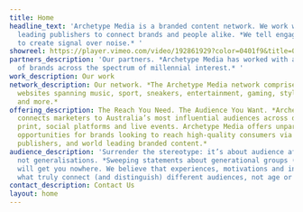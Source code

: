 ```yaml
---
title: Home
headline_text: 'Archetype Media is a branded content network. We work with the world’s
  leading publishers to connect brands and people alike. *We tell engaging stories
  to create signal over noise.* '
showreel: https://player.vimeo.com/video/192861929?color=0401f9&title=0&byline=0&portrait=0
partners_description: 'Our partners. *Archetype Media has worked with a wide variety
  of brands across the spectrum of millennial interest.* '
work_description: Our work
network_description: Our network. *The Archetype Media network comprises over 100
  websites spanning music, sport, sneakers, entertainment, gaming, style, art & design
  and more.*
offering_description: The Reach You Need. The Audience You Want. *Archetype Media
  connects marketers to Australia’s most influential audiences across digital, mobile,
  print, social platforms and live events. Archetype Media offers unparalleled advertising
  opportunities for brands looking to reach high-quality consumers via best-in-class
  publishers, and world leading branded content.*
audience_description: 'Surrender the stereotype: it’s about audience affiliations
  not generalisations. *Sweeping statements about generational groups (see: Millennials)
  will get you nowhere. We believe that experiences, motivations and interests are
  what truly connect (and distinguish) different audiences, not age or social demographics.*'
contact_description: Contact Us
layout: home
---
```


